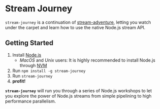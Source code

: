 Stream Journey
===============================================================================
`stream-journey` is a continuation of [stream-adventure](https://github.com/workshopper/stream-adventure), letting you watch under the carpet and learn how to use the native Node.js stream API.

Getting Started
-------------------------------------------------------------------------------
1. Install [Node.js](http://nodejs.org/)
   - _MacOS_ and _Unix_ users: It is highly recommended to install
     Node.js through [NVM](https://github.com/creationix/nvm)
2. Run `npm install -g stream-journey`
3. Run `stream-journey`
4. **profit!**

**`stream-journey`** will run you through a series of Node.js workshops to let you explore the power of Node.js streams from simple pipelining to high performance parallelism.
